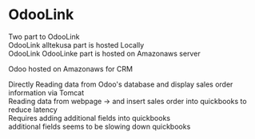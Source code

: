 # OdooLink

Two part to OdooLink</br>
OdooLink alltekusa part is hosted Locally</br>
OdooLink OdooLinke part is hosted on Amazonaws server</br>

Odoo hosted on Amazonaws for CRM</br>

Directly Reading data from Odoo's database and display sales order information via Tomcat</br>
Reading data from webpage -> and insert sales order into quickbooks to reduce latency</br>
Requires adding additional fields into quickbooks</br>
additional fields seems to be slowing down quickbooks</br>